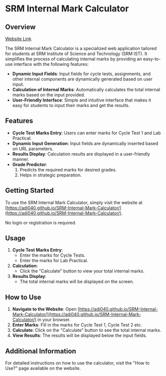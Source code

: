 # SRM Internal Mark Calculator

## Overview

[Website Link](https://adi040.github.io/SRM-Internal-Mark-Calculator/)

The SRM Internal Mark Calculator is a specialized web application tailored for students at SRM Institute of Science and Technology (SRM IST). It simplifies the process of calculating internal marks by providing an easy-to-use interface with the following features:

- **Dynamic Input Fields**: Input fields for cycle tests, assignments, and other internal components are dynamically generated based on user input.
- **Calculation of Internal Marks**: Automatically calculates the total internal marks based on the input provided.
- **User-Friendly Interface**: Simple and intuitive interface that makes it easy for students to input their marks and get the results.

## Features

- **Cycle Test Marks Entry**: Users can enter marks for Cycle Test 1 and Lab Practical.
- **Dynamic Input Generation**: Input fields are dynamically inserted based on URL parameters.
- **Results Display**: Calculation results are displayed in a user-friendly manner.
- **Grade Predictor**:
  1. Predicts the required marks for desired grades.
  2. Helps in strategic preparation.

## Getting Started

To use the SRM Internal Mark Calculator, simply visit the website at [https://adi040.github.io/SRM-Internal-Mark-Calculator/](https://adi040.github.io/SRM-Internal-Mark-Calculator/).

No login or registration is required.

## Usage

1. **Cycle Test Marks Entry**:
    - Enter the marks for Cycle Tests.
    - Enter the marks for Lab Practical.
2. **Calculation**:
    - Click the "Calculate" button to view your total internal marks.
3. **Results Display**:
    - The total internal marks will be displayed on the screen.

## How to Use

1. **Navigate to the Website**: Open [https://adi040.github.io/SRM-Internal-Mark-Calculator/](https://adi040.github.io/SRM-Internal-Mark-Calculator/) in your browser.
2. **Enter Marks**: Fill in the marks for Cycle Test 1, Cycle Test 2 etc.
3. **Calculate**: Click on the "Calculate" button to see the total internal marks.
4. **View Results**: The results will be displayed below the input fields.

## Additional Information

For detailed instructions on how to use the calculator, visit the "How to Use?" page available on the website.
